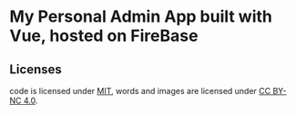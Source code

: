 # My Personal Admin App built with Vue, hosted on FireBase

## Licenses
code is licensed under [MIT](./LICENSE),
words and images are licensed under [CC BY-NC 4.0](https://creativecommons.org/licenses/by-nc/4.0/).
